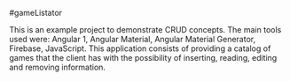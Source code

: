#gameListator

This is an example project to demonstrate CRUD concepts. The main tools used were: Angular 1, Angular Material, Angular Material Generator, Firebase, JavaScript. This application consists of providing a catalog of games that the client has with the possibility of inserting, reading, editing and removing information.

